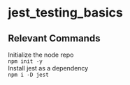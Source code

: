 # jest_testing_basics

## Relevant Commands
Initialize the node repo<br>
```npm init -y```<br>
Install jest as a dependency<br>
```npm i -D jest```<br>
